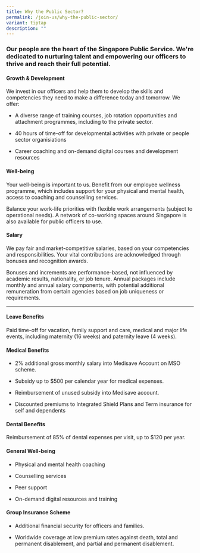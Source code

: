 ```yaml
---
title: Why the Public Sector?
permalink: /join-us/why-the-public-sector/
variant: tiptap
description: ""
---
```

<h3>Our people are the heart of the Singapore Public Service. We're dedicated to nurturing talent and empowering our officers to thrive and reach their full potential.</h3>
<h4><strong>Growth &amp; Development</strong></h4>
<p>We invest in our officers and help them to develop the skills and competencies
they need to make a difference today and tomorrow. We offer:</p>
<ul>
<li>
<p>A diverse range of training courses, job rotation opportunities and attachment
programmes, including to the private sector.</p>
</li>
<li>
<p>40 hours of time-off for developmental activities with private or people
sector organisiations&nbsp;</p>
</li>
<li>
<p>Career coaching and on-demand digital courses and development resources</p>
</li>
</ul>
<h4><strong>Well-being</strong></h4>
<p>Your well-being is important to us. Benefit from our employee wellness
programme, which includes support for your physical and mental health,
access to coaching and counselling services.</p>
<p>Balance your work-life priorities with flexible work arrangements (subject
to operational needs). A network of co-working spaces around Singapore
is also available for public officers to use.</p>
<h4><strong>Salary</strong></h4>
<p>We pay fair and market-competitive salaries, based on your competencies
and responsibilities. Your vital contributions are acknowledged through
bonuses and recognition awards.</p>
<p>Bonuses and increments are performance-based, not influenced by academic
results, nationality, or job tenure. Annual packages include monthly and
annual salary components, with potential additional remuneration from certain
agencies based on job uniqueness or requirements.</p>
<hr>
<h4><strong>Leave Benefits</strong></h4>
<p>Paid time-off for vacation, family support and care, medical and major
life events, including maternity (16 weeks) and paternity leave (4 weeks).</p>
<h4><strong>Medical Benefits</strong></h4>
<ul>
<li>
<p>2% additional gross monthly salary into Medisave Account on MSO scheme.</p>
</li>
<li>
<p>Subsidy up to $500 per calendar year for medical expenses.</p>
</li>
<li>
<p>Reimbursement of unused subsidy into Medisave account.</p>
</li>
<li>
<p>Discounted premiums to Integrated Shield Plans and Term insurance for
self and dependents</p>
</li>
</ul>
<h4><strong>Dental Benefits</strong></h4>
<p>Reimbursement of 85% of dental expenses per visit, up to $120 per year.</p>
<h4><strong>General Well-being</strong></h4>
<ul>
<li>
<p>Physical and mental health coaching</p>
</li>
<li>
<p>Counselling services</p>
</li>
<li>
<p>Peer support</p>
</li>
<li>
<p>On-demand digital resources and training</p>
</li>
</ul>
<h4><strong>Group Insurance Scheme</strong></h4>
<ul>
<li>
<p>Additional financial security for officers and families.</p>
</li>
<li>
<p>Worldwide coverage at low premium rates against death, total and permanent
disablement, and partial and permanent disablement.</p>
</li>
</ul>
<p></p>